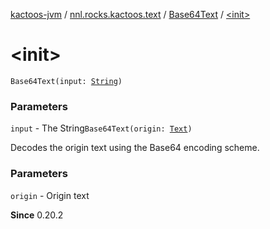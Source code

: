 [kactoos-jvm](../../index.md) / [nnl.rocks.kactoos.text](../index.md) / [Base64Text](index.md) / [&lt;init&gt;](.)

# &lt;init&gt;

`Base64Text(input: `[`String`](https://kotlinlang.org/api/latest/jvm/stdlib/kotlin/-string/index.html)`)`

### Parameters

`input` - The String`Base64Text(origin: `[`Text`](../../nnl.rocks.kactoos/-text/index.md)`)`

Decodes the origin text using the Base64 encoding scheme.

### Parameters

`origin` - Origin text

**Since**
0.20.2

